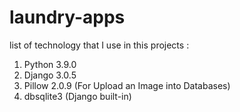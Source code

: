 # laundry-apps
list of technology that I use in this projects :
1. Python 3.9.0
2. Django 3.0.5
3. Pillow 2.0.9 (For Upload an Image into Databases)
4. dbsqlite3 (Django built-in)
